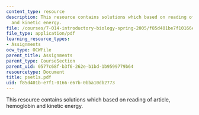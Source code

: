 ```yaml
---
content_type: resource
description: This resource contains solutions which based on reading of article, hemoglobin
  and kinetic energy.
file: /courses/7-014-introductory-biology-spring-2005/f85d401be7f10166e67b0bba10db2773_pset1s.pdf
file_type: application/pdf
learning_resource_types:
- Assignments
ocw_type: OCWFile
parent_title: Assignments
parent_type: CourseSection
parent_uid: 0577c68f-b3f6-262e-b1bd-1b9599779b64
resourcetype: Document
title: pset1s.pdf
uid: f85d401b-e7f1-0166-e67b-0bba10db2773
---
```

This resource contains solutions which based on reading of article, hemoglobin and kinetic energy.

